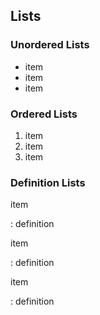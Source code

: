 ## Lists

### Unordered Lists

- item
- item
- item

### Ordered Lists

1. item
2. item
3. item

### Definition Lists

item

: definition

item

: definition

item

: definition